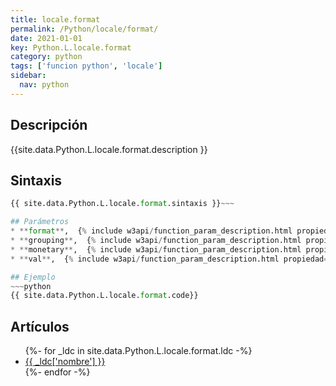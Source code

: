 ```yaml
---
title: locale.format
permalink: /Python/locale/format/
date: 2021-01-01
key: Python.L.locale.format
category: python
tags: ['funcion python', 'locale']
sidebar: 
  nav: python
---
```


## Descripción
{{site.data.Python.L.locale.format.description }}

## Sintaxis
~~~python
{{ site.data.Python.L.locale.format.sintaxis }}~~~

## Parámetros
* **format**,  {% include w3api/function_param_description.html propiedad=site.data.Python.L.locale.format valor="format" %}
* **grouping**,  {% include w3api/function_param_description.html propiedad=site.data.Python.L.locale.format valor="grouping" %}
* **monetary**,  {% include w3api/function_param_description.html propiedad=site.data.Python.L.locale.format valor="monetary" %}
* **val**,  {% include w3api/function_param_description.html propiedad=site.data.Python.L.locale.format valor="val" %}

## Ejemplo
~~~python
{{ site.data.Python.L.locale.format.code}}
~~~

## Artículos
<ul>
{%- for _ldc in site.data.Python.L.locale.format.ldc -%}
   <li>
       <a href="{{_ldc['url'] }}">{{ _ldc['nombre'] }}</a>
   </li>
{%- endfor -%}
</ul>

